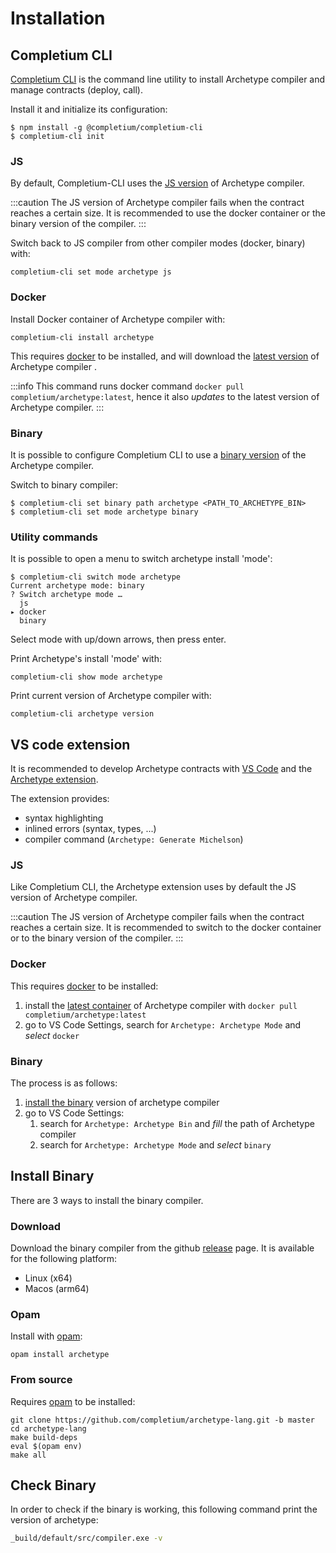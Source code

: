 # Installation

## Completium CLI

[Completium CLI](/docs/cli/introduction) is the command line utility to install Archetype compiler and manage contracts (deploy, call).

Install it and initialize its configuration:
```completium
$ npm install -g @completium/completium-cli
$ completium-cli init
```
### JS

By default, Completium-CLI uses the [JS version](https://www.npmjs.com/package/@completium/archetype) of Archetype compiler.

:::caution
The JS version of Archetype compiler fails when the contract reaches a certain size. It is recommended to use the docker container or the binary version of the compiler.
:::

Switch back to JS compiler from other compiler modes (docker, binary) with:
```completium
completium-cli set mode archetype js
```
### Docker

Install Docker container of Archetype compiler with:
```completium
completium-cli install archetype
```

This requires [docker](https://www.docker.com/products/docker-desktop/) to be installed, and will download the [latest version](https://hub.docker.com/r/completium/archetype) of Archetype compiler .

:::info
This command runs docker command `docker pull completium/archetype:latest`, hence it also *updates* to the latest version of Archetype compiler.
:::

### Binary

It is possible to configure Completium CLI to use a [binary version](/docs/installation#install-binary) of the Archetype compiler.

Switch to binary compiler:
```completium
$ completium-cli set binary path archetype <PATH_TO_ARCHETYPE_BIN>
$ completium-cli set mode archetype binary
```

### Utility commands

It is possible to open a menu to switch archetype install 'mode':
```completium
$ completium-cli switch mode archetype
Current archetype mode: binary
? Switch archetype mode …
  js
▸ docker
  binary
```

Select mode with up/down arrows, then press enter.

Print Archetype's install 'mode' with:
```completium
completium-cli show mode archetype
```

Print current version of Archetype compiler with:
```completium
completium-cli archetype version
```

## VS code extension

It is recommended to develop Archetype contracts with [VS Code](https://code.visualstudio.com) and the [Archetype extension](https://marketplace.visualstudio.com/items?itemName=edukera.archetype).

The extension provides:
* syntax highlighting
* inlined errors (syntax, types, ...)
* compiler command (`Archetype: Generate Michelson`)

### JS

Like Completium CLI, the Archetype extension uses by default the JS version of Archetype compiler.

:::caution
The JS version of Archetype compiler fails when the contract reaches a certain size. It is recommended to switch to the docker container or to the binary version of the compiler.
:::

### Docker

This requires [docker](https://www.docker.com/products/docker-desktop/) to be installed:
1. install the [latest container](https://hub.docker.com/r/completium/archetype) of Archetype compiler with `docker pull completium/archetype:latest`
2. go to VS Code Settings, search for `Archetype: Archetype Mode` and *select* `docker`

### Binary

The process is as follows:
1. [install the binary](/docs/installation#install-binary) version of archetype compiler
2. go to VS Code Settings:
    1. search for `Archetype: Archetype Bin` and *fill* the path of Archetype compiler
    2. search for `Archetype: Archetype Mode` and *select* `binary`

## Install Binary

There are 3 ways to install the binary compiler.

### Download

Download the binary compiler from the github [release](https://github.com/edukera/archetype-lang/releases/latest) page. It is available for the following platform:
* Linux (x64)
* Macos (arm64)

### Opam

Install with [opam](https://opam.ocaml.org/):
```completium
opam install archetype
```

### From source

Requires [opam](https://opam.ocaml.org/) to be installed:

```completium
git clone https://github.com/completium/archetype-lang.git -b master
cd archetype-lang
make build-deps
eval $(opam env)
make all
```

## Check Binary

In order to check if the binary is working, this following command print the version of archetype:

```bash
_build/default/src/compiler.exe -v
```
